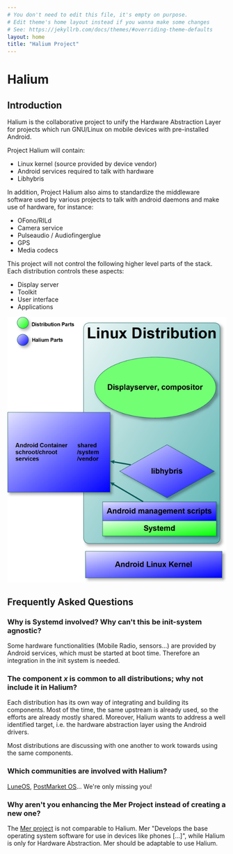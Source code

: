 ```yaml
---
# You don't need to edit this file, it's empty on purpose.
# Edit theme's home layout instead if you wanna make some changes
# See: https://jekyllrb.com/docs/themes/#overriding-theme-defaults
layout: home
title: "Halium Project"
---
```


# Halium

## Introduction

Halium is the collaborative project to unify the Hardware Abstraction Layer for projects which run GNU/Linux on mobile devices with pre-installed Android.

Project Halium will contain:

- Linux kernel (source provided by device vendor)
- Android services required to talk with hardware
- Libhybris

In addition, Project Halium also aims to standardize the middleware software used by various projects to talk with android daemons and make use of hardware, for instance:

- OFono/RILd
- Camera service
- Pulseaudio / Audiofingerglue
- GPS
- Media codecs

This project will not control the following higher level parts of the stack. Each distribution controls these aspects:

- Display server
- Toolkit
- User interface
- Applications

![architecture](img/architecture.png)

## Frequently Asked Questions

### Why is Systemd involved? Why can't this be init-system agnostic?

Some hardware functionalities (Mobile Radio, sensors...) are provided by Android services, which must be started at boot time. Therefore an integration in the init system is needed.

### The component *x* is common to all distributions; why not include it in Halium?

Each distribution has its own way of integrating and building its components. Most of the time, the same upstream is already used, so the efforts are already mostly shared. Moreover, Halium wants to address a well identified target, i.e. the hardware abstraction layer using the Android drivers.

Most distributions are discussing with one another to work towards using the same components.

### Which communities are involved with Halium?

[LuneOS](http://www.webos-ports.org/wiki/Main_Page), [PostMarket OS](https://postmarketos.org/)... We're only missing you!

### Why aren't you enhancing the Mer Project instead of creating a new one?

The [Mer project](http://merproject.org/) is not comparable to Halium. Mer "Develops the base operating system software for use in devices like phones [...]", while Halium is only for Hardware Abstraction. Mer should be adaptable to use Halium.
